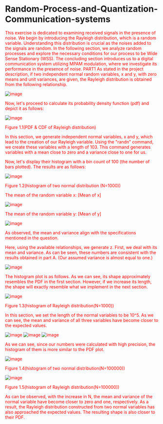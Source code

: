 # Random-Process-and-Quantization-Communication-systems
<Part1 style="color: #ff0000;">


This exercise is dedicated to examining received signals in the presence of noise. We begin by introducing the Rayleigh distribution, which is a random variable. Understanding this distribution is crucial as the noises added to the signals are random.
In the following section, we analyze random processes and explore the necessary conditions for our process to be Wide Sense Stationary (WSS).
The concluding section introduces us to a digital communication system utilizing MPAM modulation, where we investigate its performance in the presence of noise.
PART1
As stated in the project description, if two independent normal random variables, x and y, with zero means and unit variances, are given, the Rayleigh distribution is obtained from the following relationship.

![image](https://github.com/ParsaDarban/Random-Process-and-Quantization-Communication-systems-/assets/155367890/78d3c4c8-5343-4803-b062-8b2b95984b33)

Now, let's proceed to calculate its probability density function (pdf) and depict it as follows:

 ![image](https://github.com/ParsaDarban/Random-Process-and-Quantization-Communication-systems-/assets/155367890/85fd9361-3a06-4e44-a3f6-5bdbeb9724f0)

 Figure 1.1(PDF & CDF of Rayleigh distribution)

In this section, we generate independent normal variables, x and y, which lead to the creation of our Rayleigh variable. Using the "randn" command, we create these variables with a length of 103. This command generates variables with a mean close to zero and a variance close to one for us.

Now, let's display their histogram with a bin count of 100 (the number of bars plotted). The results are as follows:

![image](https://github.com/ParsaDarban/Random-Process-and-Quantization-Communication-systems-/assets/155367890/89a1b191-d93c-4e47-a1e1-b7c927857652)
 
Figure 1.2(histogram of two normal distribution (N=1000))

The mean of the random variable x: [Mean of x]

![image](https://github.com/ParsaDarban/Random-Process-and-Quantization-Communication-systems-/assets/155367890/c4cf52e6-22f0-4038-8147-6bd3f9810826)

The mean of the random variable y: [Mean of y]

![image](https://github.com/ParsaDarban/Random-Process-and-Quantization-Communication-systems-/assets/155367890/792536e0-0c54-44e6-a7b7-753d7fc71db4)

As observed, the mean and variance align with the specifications mentioned in the question.

Here, using the available relationships, we generate z. First, we deal with its mean and variance. As can be seen, these numbers are consistent with the results obtained in part A. (Our assumed variance is almost equal to one.)

![image](https://github.com/ParsaDarban/Random-Process-and-Quantization-Communication-systems-/assets/155367890/600e5938-9a39-4688-a924-50886d74f8eb)

The histogram plot is as follows. As we can see, its shape approximately resembles the PDF in the first section. However, if we increase its length, the shape will exactly resemble what we implement in the next section.

![image](https://github.com/ParsaDarban/Random-Process-and-Quantization-Communication-systems-/assets/155367890/7e381c34-eed5-4d5a-9b0d-700a4cec6a92)

Figure 1.3(histogram of Rayleigh distribution(N=1000))

In this section, we set the length of the normal variables to be 10^5. As we can see, the mean and variance of all three variables have become closer to the expected values.

![image](https://github.com/ParsaDarban/Random-Process-and-Quantization-Communication-systems-/assets/155367890/d81b73a0-6c88-41df-a317-b27e6fcd09f4) ![image](https://github.com/ParsaDarban/Random-Process-and-Quantization-Communication-systems-/assets/155367890/558c31b7-926b-465e-ab5f-843a64df063c) ![image](https://github.com/ParsaDarban/Random-Process-and-Quantization-Communication-systems-/assets/155367890/7f590d7e-8c59-4e42-8b7e-2f4030f94847)

As we can see, since our numbers were calculated with high precision, the histogram of them is more similar to the PDF plot.

![image](https://github.com/ParsaDarban/Random-Process-and-Quantization-Communication-systems-/assets/155367890/ff421b4d-7ba3-44f2-9c55-12f2a65e1ff4)

Figure 1.4(histogram of two normal distribution(N=100000))

![image](https://github.com/ParsaDarban/Random-Process-and-Quantization-Communication-systems-/assets/155367890/fc20ebf6-69aa-4740-a95c-cf39069bf9d4)

Figure 1.5(histogram of Rayleigh distribution(N=100000))

As can be observed, with the increase in N, the mean and variance of the normal variable have become closer to zero and one, respectively. As a result, the Rayleigh distribution constructed from two normal variables has also approached the expected values. The resulting shape is also closer to their PDF.
